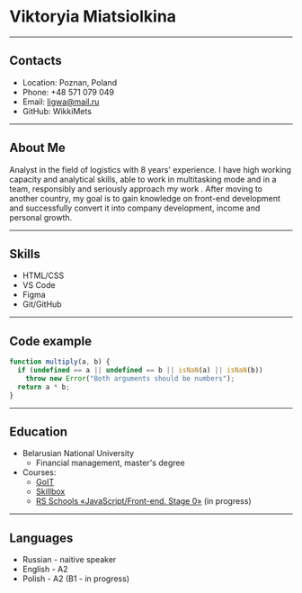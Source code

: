 # Viktoryia Miatsiolkina
____
## Contacts
- Location: Poznan, Poland
- Phone: +48 571 079 049
- Email: ligwa@mail.ru
- GitHub: WikkiMets

____
## About Me
Analyst in the field of logistics with 8 years' experience. I have high working capacity and analytical skills, able to work in multitasking mode and in a team, responsibly and seriously approach my work . After moving to another country, my goal is to gain knowledge on front-end development and successfully convert it into company development, income and personal growth.

____
## Skills
- HTML/CSS
- VS Code
- Figma
- Git/GitHub

___
## Code example
```javascript
function multiply(a, b) {
  if (undefined == a || undefined == b || isNaN(a) || isNaN(b))
    throw new Error("Both arguments should be numbers");
  return a * b;
}
```
___
## Education
- Belarusian National University
  - Financial management, master's degree
- Courses:
  - [GoIT](https://goit.global/pl/)
  - [Skillbox](https://skillbox.ru/course/programming-introduction-new-free/)
  - [RS Schools «JavaScript/Front-end. Stage 0»](https://rs.school/js-stage0/) (in progress)
  
___
## Languages
- Russian - naitive speaker
- English - A2
- Polish - A2 (B1 - in progress)